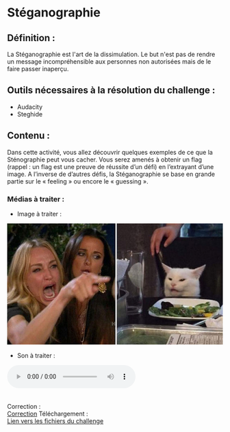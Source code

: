 # Stéganographie

## Définition :
La Stéganographie est l'art de la dissimulation. Le but n'est pas de rendre un message incompréhensible aux personnes non autorisées mais de le faire passer inaperçu.

## Outils nécessaires à la résolution du challenge :
- Audacity
- Steghide


## Contenu :

Dans cette activité, vous allez découvrir quelques exemples de ce que la Sténographie peut vous cacher. Vous serez amenés à obtenir un flag (rappel : un flag est une preuve de réussite d’un défi) en l’extrayant d’une image. A l’inverse de d’autres défis, la Stéganographie se base en grande partie sur le « feeling » ou encore le « guessing ». 

### Médias à traiter :

- Image à traiter :<br/>
<img src = "https://raw.githubusercontent.com/35383773/35383773.github.io/master/pppIut2020/victor/steganographie/womanyellingcat.jpg" title = "womanyellingcat.jpg" alt = "Erreur d'affichage">

- Son à traiter :<br/>
<audio controls>
  <source src="https://github.com/35383773/35383773.github.io/blob/master/pppIut2020/victor/steganographie/isThatAVoice.wav?raw=true" type="audio/wav" width="286" height="664">
Your browser does not support the audio element.
</audio> 
<br/><br/>

Correction :<br/>
[Correction](https://github.com/35383773/35383773.github.io/tree/master/pppIut2020/victor/correction.pdf)
Téléchargement :<br/>
[Lien vers les fichiers du challenge](https://github.com/35383773/35383773.github.io/tree/master/pppIut2020/victor)
